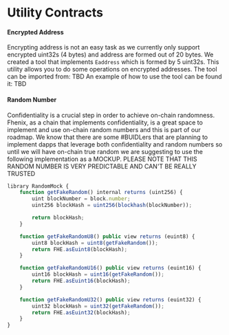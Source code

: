 # Utility Contracts

#### Encrypted Address

Encrypting address is not an easy task as we currently only support encrypted uint32s (4 bytes) and address are formed out of 20 bytes.
We created a tool that implements `Eaddress` which is formed by 5 uint32s.
This utility allows you to do some operations on encrypted addresses.
The tool can be imported from: TBD
An example of how to use the tool can be found it: TBD

#### Random Number

Confidentiality is a crucial step in order to achieve on-chain randomness. Fhenix, as a chain that implements confidentiality, is a great space to implement and use on-chain random numbers and this is part of our roadmap.
We know that there are some #BUIDLers that are planning to implement dapps that leverage both confidentiality and random numbers so until we will have on-chain true random we are suggesting to use the following implementation as a MOCKUP.
PLEASE NOTE THAT THIS RANDOM NUMBER IS VERY PREDICTABLE AND CAN'T BE REALLY TRUSTED

```javascript
library RandomMock {
    function getFakeRandom() internal returns (uint256) {
        uint blockNumber = block.number;
        uint256 blockHash = uint256(blockhash(blockNumber));

        return blockHash;
    }

    function getFakeRandomU8() public view returns (euint8) {
        uint8 blockHash = uint8(getFakeRandom());
        return FHE.asEuint8(blockHash);
    }

    function getFakeRandomU16() public view returns (euint16) {
        uint16 blockHash = uint16(getFakeRandom());
        return FHE.asEuint16(blockHash);
    }

    function getFakeRandomU32() public view returns (euint32) {
        uint32 blockHash = uint32(getFakeRandom());
        return FHE.asEuint32(blockHash);
    }
}
```

